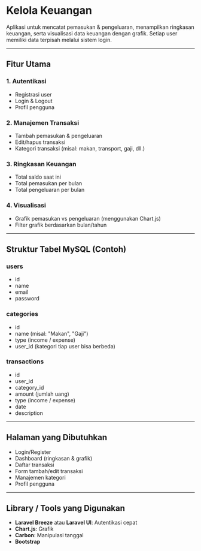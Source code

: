# Kelola Keuangan

Aplikasi untuk mencatat pemasukan & pengeluaran, menampilkan ringkasan keuangan, serta visualisasi data keuangan dengan grafik. Setiap user memiliki data terpisah melalui sistem login.

---

## Fitur Utama

### 1. Autentikasi
- Registrasi user
- Login & Logout
- Profil pengguna

### 2. Manajemen Transaksi
- Tambah pemasukan & pengeluaran
- Edit/hapus transaksi
- Kategori transaksi (misal: makan, transport, gaji, dll.)

### 3. Ringkasan Keuangan
- Total saldo saat ini
- Total pemasukan per bulan
- Total pengeluaran per bulan

### 4. Visualisasi
- Grafik pemasukan vs pengeluaran (menggunakan Chart.js)
- Filter grafik berdasarkan bulan/tahun

---

## Struktur Tabel MySQL (Contoh)

### users
- id
- name
- email
- password

### categories
- id
- name (misal: "Makan", "Gaji")
- type (income / expense)
- user_id (kategori tiap user bisa berbeda)

### transactions
- id
- user_id
- category_id
- amount (jumlah uang)
- type (income / expense)
- date
- description

---

## Halaman yang Dibutuhkan
- Login/Register
- Dashboard (ringkasan & grafik)
- Daftar transaksi
- Form tambah/edit transaksi
- Manajemen kategori
- Profil pengguna

---

## Library / Tools yang Digunakan
- **Laravel Breeze** atau **Laravel UI**: Autentikasi cepat
- **Chart.js**: Grafik
- **Carbon**: Manipulasi tanggal
- **Bootstrap**